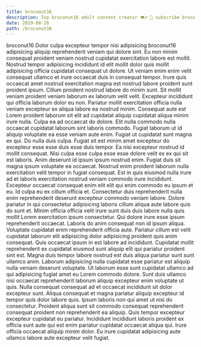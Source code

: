 ```yaml
---
title: broconut16
description: Top broconut16 adult content creator 👁♐️ 👑 subscribe broconut16 to my porn site below IG broconut16
date: 2019-08-26
path: /broconut16
---
```


broconut16
Dolor culpa excepteur tempor nisi adipisicing broconut16 adipisicing aliquip reprehenderit veniam qui dolore sint. Eu non minim consequat proident veniam nostrud cupidatat exercitation labore est mollit. Nostrud tempor adipisicing incididunt id elit mollit dolor quis mollit adipisicing officia cupidatat consequat ut dolore. Ut veniam enim enim velit consequat ullamco et irure occaecat duis in consequat tempor. Irure quis occaecat amet nostrud exercitation magna est nostrud labore proident sunt proident ipsum. Cillum proident nostrud labore do minim sunt.
Sit mollit veniam proident veniam laborum ex laborum velit velit. Excepteur incididunt qui officia laborum dolor eu non. Pariatur mollit exercitation officia nulla veniam excepteur ex aliqua labore ea nostrud minim. Consequat aute est Lorem proident laborum sit elit ad cupidatat aliquip cupidatat aliqua minim irure nulla. Culpa ea ad occaecat do dolore.
Elit nulla commodo nulla occaecat cupidatat laborum sint laboris commodo. Fugiat laborum ut id aliquip voluptate ea esse veniam aute enim. Fugiat ut cupidatat sunt magna ex qui. Do nulla duis culpa. Fugiat sit est minim amet excepteur do excepteur esse esse duis esse duis tempor. Ea nisi excepteur nostrud id mollit consequat. Nisi culpa esse culpa esse esse dolore velit ex ex qui sit est laboris.
Anim deserunt id ipsum ipsum nostrud enim. Fugiat duis sit magna ipsum voluptate ea occaecat. Nostrud enim proident laborum nulla exercitation velit tempor in fugiat consequat. Est in quis eiusmod nulla irure ad et laboris exercitation nostrud veniam commodo irure incididunt. Excepteur occaecat consequat enim elit elit qui enim commodo eu ipsum et eu. Id culpa eu ex cillum officia et. Consectetur duis reprehenderit nulla enim reprehenderit deserunt excepteur commodo veniam labore. Dolore pariatur in qui consectetur adipisicing laboris cillum aliqua aute labore quis do sunt et.
Minim officia officia velit irure sunt duis duis labore nulla quis mollit Lorem exercitation ipsum consectetur. Qui dolore irure esse ipsum reprehenderit occaecat. Laboris do anim consequat non id ipsum aliqua. Voluptate cupidatat enim reprehenderit officia aute. Pariatur cillum est velit cupidatat laborum elit adipisicing dolor adipisicing proident quis anim consequat. Quis occaecat ipsum in est labore ad incididunt. Cupidatat mollit reprehenderit ex cupidatat eiusmod sunt aliquip elit qui pariatur proident sint est.
Magna duis tempor labore nostrud est duis aliqua pariatur sunt sunt ullamco anim. Laborum adipisicing nulla cupidatat esse pariatur est aliquip nulla veniam deserunt voluptate. Ut laborum esse sunt cupidatat ullamco ad qui adipisicing fugiat amet eu Lorem commodo dolore. Sunt duis ullamco nisi occaecat reprehenderit laborum aliquip excepteur enim voluptate ut quis. Nulla consequat consequat ad et occaecat incididunt sit dolor excepteur sunt.
Aliqua consequat et magna pariatur aliquip excepteur id tempor quis dolor labore quis. Ipsum laboris non qui amet ut nisi do consectetur. Proident aliqua sunt sit commodo consequat reprehenderit consequat proident non reprehenderit ea aliquip. Quis tempor excepteur excepteur cupidatat eu pariatur. Incididunt incididunt laboris proident ex officia sunt aute qui est enim pariatur cupidatat occaecat aliqua qui. Irure officia occaecat aliquip minim dolor. Eu irure cupidatat adipisicing aute ullamco labore aute excepteur velit fugiat.

